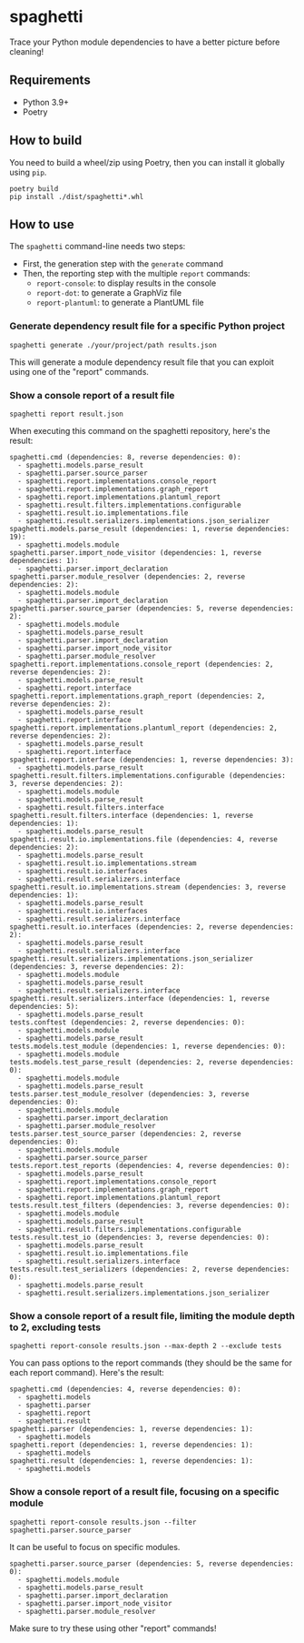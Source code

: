 # spaghetti

Trace your Python module dependencies to have a better picture before cleaning!

## Requirements

- Python 3.9+
- Poetry

## How to build

You need to build a wheel/zip using Poetry, then you can install it globally using `pip`.

    poetry build
    pip install ./dist/spaghetti*.whl

## How to use

The `spaghetti` command-line needs two steps:
- First, the generation step with the `generate` command
- Then, the reporting step with the multiple `report` commands:
    - `report-console`: to display results in the console
    - `report-dot`: to generate a GraphViz file
    - `report-plantuml`: to generate a PlantUML file

### Generate dependency result file for a specific Python project

    spaghetti generate ./your/project/path results.json

This will generate a module dependency result file that you can exploit using one of the "report" commands.

### Show a console report of a result file

    spaghetti report result.json

When executing this command on the spaghetti repository, here's the result:

```
spaghetti.cmd (dependencies: 8, reverse dependencies: 0):
  - spaghetti.models.parse_result
  - spaghetti.parser.source_parser
  - spaghetti.report.implementations.console_report
  - spaghetti.report.implementations.graph_report
  - spaghetti.report.implementations.plantuml_report
  - spaghetti.result.filters.implementations.configurable
  - spaghetti.result.io.implementations.file
  - spaghetti.result.serializers.implementations.json_serializer
spaghetti.models.parse_result (dependencies: 1, reverse dependencies: 19):
  - spaghetti.models.module
spaghetti.parser.import_node_visitor (dependencies: 1, reverse dependencies: 1):
  - spaghetti.parser.import_declaration
spaghetti.parser.module_resolver (dependencies: 2, reverse dependencies: 2):
  - spaghetti.models.module
  - spaghetti.parser.import_declaration
spaghetti.parser.source_parser (dependencies: 5, reverse dependencies: 2):
  - spaghetti.models.module
  - spaghetti.models.parse_result
  - spaghetti.parser.import_declaration
  - spaghetti.parser.import_node_visitor
  - spaghetti.parser.module_resolver
spaghetti.report.implementations.console_report (dependencies: 2, reverse dependencies: 2):
  - spaghetti.models.parse_result
  - spaghetti.report.interface
spaghetti.report.implementations.graph_report (dependencies: 2, reverse dependencies: 2):
  - spaghetti.models.parse_result
  - spaghetti.report.interface
spaghetti.report.implementations.plantuml_report (dependencies: 2, reverse dependencies: 2):
  - spaghetti.models.parse_result
  - spaghetti.report.interface
spaghetti.report.interface (dependencies: 1, reverse dependencies: 3):
  - spaghetti.models.parse_result
spaghetti.result.filters.implementations.configurable (dependencies: 3, reverse dependencies: 2):
  - spaghetti.models.module
  - spaghetti.models.parse_result
  - spaghetti.result.filters.interface
spaghetti.result.filters.interface (dependencies: 1, reverse dependencies: 1):
  - spaghetti.models.parse_result
spaghetti.result.io.implementations.file (dependencies: 4, reverse dependencies: 2):
  - spaghetti.models.parse_result
  - spaghetti.result.io.implementations.stream
  - spaghetti.result.io.interfaces
  - spaghetti.result.serializers.interface
spaghetti.result.io.implementations.stream (dependencies: 3, reverse dependencies: 1):
  - spaghetti.models.parse_result
  - spaghetti.result.io.interfaces
  - spaghetti.result.serializers.interface
spaghetti.result.io.interfaces (dependencies: 2, reverse dependencies: 2):
  - spaghetti.models.parse_result
  - spaghetti.result.serializers.interface
spaghetti.result.serializers.implementations.json_serializer (dependencies: 3, reverse dependencies: 2):
  - spaghetti.models.module
  - spaghetti.models.parse_result
  - spaghetti.result.serializers.interface
spaghetti.result.serializers.interface (dependencies: 1, reverse dependencies: 5):
  - spaghetti.models.parse_result
tests.conftest (dependencies: 2, reverse dependencies: 0):
  - spaghetti.models.module
  - spaghetti.models.parse_result
tests.models.test_module (dependencies: 1, reverse dependencies: 0):
  - spaghetti.models.module
tests.models.test_parse_result (dependencies: 2, reverse dependencies: 0):
  - spaghetti.models.module
  - spaghetti.models.parse_result
tests.parser.test_module_resolver (dependencies: 3, reverse dependencies: 0):
  - spaghetti.models.module
  - spaghetti.parser.import_declaration
  - spaghetti.parser.module_resolver
tests.parser.test_source_parser (dependencies: 2, reverse dependencies: 0):
  - spaghetti.models.module
  - spaghetti.parser.source_parser
tests.report.test_reports (dependencies: 4, reverse dependencies: 0):
  - spaghetti.models.parse_result
  - spaghetti.report.implementations.console_report
  - spaghetti.report.implementations.graph_report
  - spaghetti.report.implementations.plantuml_report
tests.result.test_filters (dependencies: 3, reverse dependencies: 0):
  - spaghetti.models.module
  - spaghetti.models.parse_result
  - spaghetti.result.filters.implementations.configurable
tests.result.test_io (dependencies: 3, reverse dependencies: 0):
  - spaghetti.models.parse_result
  - spaghetti.result.io.implementations.file
  - spaghetti.result.serializers.interface
tests.result.test_serializers (dependencies: 2, reverse dependencies: 0):
  - spaghetti.models.parse_result
  - spaghetti.result.serializers.implementations.json_serializer
```

### Show a console report of a result file, limiting the module depth to 2, excluding tests

    spaghetti report-console results.json --max-depth 2 --exclude tests

You can pass options to the report commands (they should be the same for each report command).
Here's the result:

```
spaghetti.cmd (dependencies: 4, reverse dependencies: 0):
  - spaghetti.models
  - spaghetti.parser
  - spaghetti.report
  - spaghetti.result
spaghetti.parser (dependencies: 1, reverse dependencies: 1):
  - spaghetti.models
spaghetti.report (dependencies: 1, reverse dependencies: 1):
  - spaghetti.models
spaghetti.result (dependencies: 1, reverse dependencies: 1):
  - spaghetti.models
```

### Show a console report of a result file, focusing on a specific module

    spaghetti report-console results.json --filter spaghetti.parser.source_parser

It can be useful to focus on specific modules.

```
spaghetti.parser.source_parser (dependencies: 5, reverse dependencies: 0):
  - spaghetti.models.module
  - spaghetti.models.parse_result
  - spaghetti.parser.import_declaration
  - spaghetti.parser.import_node_visitor
  - spaghetti.parser.module_resolver
```

Make sure to try these using other "report" commands!